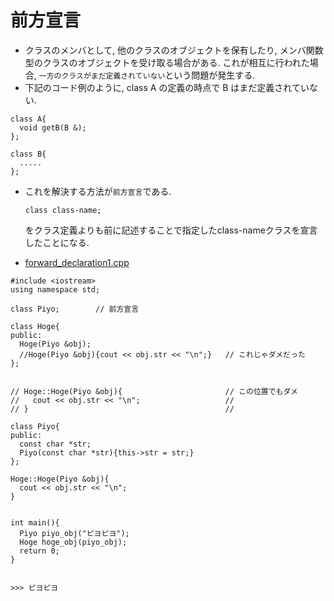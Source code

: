 # 前方宣言
- クラスのメンバとして, 他のクラスのオブジェクトを保有したり, メンバ関数型のクラスのオブジェクトを受け取る場合がある.
  これが相互に行われた場合, `一方のクラスがまだ定義されていない`という問題が発生する.
- 下記のコード例のように, class A の定義の時点で B はまだ定義されていない. 
```
class A{
  void getB(B &);
};

class B{
  .....
};
```

- これを解決する方法が`前方宣言`である.
  ```
  class class-name;
  ```
  をクラス定義よりも前に記述することで指定したclass-nameクラスを宣言したことになる. 


- [forward_declaration1.cpp](./src/forward_declaration1.cpp)
```
#include <iostream>
using namespace std;

class Piyo;        // 前方宣言

class Hoge{
public:
  Hoge(Piyo &obj);
  //Hoge(Piyo &obj){cout << obj.str << "\n";}   // これじゃダメだった
};


// Hoge::Hoge(Piyo &obj){                       // この位置でもダメ
//   cout << obj.str << "\n";                   // 
// }                                            // 

class Piyo{
public:
  const char *str;
  Piyo(const char *str){this->str = str;}
};

Hoge::Hoge(Piyo &obj){
  cout << obj.str << "\n";
}


int main(){
  Piyo piyo_obj("ピヨピヨ");
  Hoge hoge_obj(piyo_obj);
  return 0;
}


>>> ピヨピヨ
```

